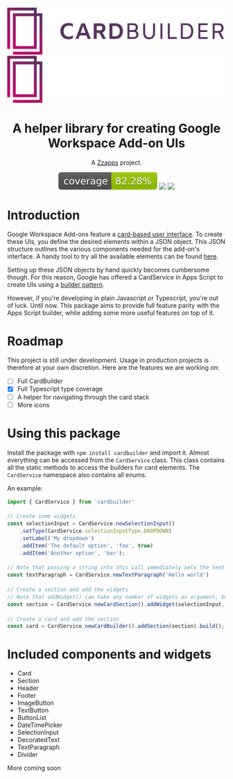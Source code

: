 <p align="center">
    <img src="/assets/cardbuilder-dark-text.svg?sanitize=true#gh-light-mode-only"/>
    <img src="/assets/cardbuilder-light-text.svg?sanitize=true#gh-dark-mode-only"/>
    <h1 align="center">A helper library for creating Google Workspace Add-on UIs</h1>
    <p align="center">A <a href="https://zzapps.nl" target="_blank">Zzapps</a> project.</p>
    <p align="center">
        <img src="/assets/coverage-badge.svg?sanitize=true" />
        <img src="https://img.shields.io/badge/dependencies-0-green.svg?style=flat" />
        <img src="https://img.shields.io/badge/license-MIT-informational" />
    </p>
</p>


# Introduction
Google Workspace Add-ons feature a [card-based user interface](https://developers.google.com/apps-script/add-ons/concepts/card-interfaces). To create these UIs, you define the desired elements within a JSON object. This JSON structure outlines the various components needed for the add-on's interface. A handy tool to try all the available elements can be found [here](https://addons.gsuite.google.com/uikit/builder).

Setting up these JSON objects by hand quickly becomes cumbersome though. For this reason, Google has offered a CardService in Apps Script to create UIs using a [builder pattern](https://refactoring.guru/design-patterns/builder).

However, if you're developing in plain Javascript or Typescript, you're out of luck. Until now. This package aims to provide full feature parity with the Apps Script builder, while adding some more useful features on top of it.

# Roadmap
This project is still under development. Usage in production projects is therefore at your own discretion.
Here are the features we are working on:

- [ ] Full CardBuilder
- [x] Full Typescript type coverage
- [ ] A helper for navigating through the card stack
- [ ] More icons

# Using this package
Install the package with `npm install cardbuilder` and import it.
Almost everything can be accessed from the `CardService` class. This class contains all the static methods to access the builders for card elements. The `CardService` namespace also contains all enums.

An example:

```ts
import { CardService } from 'cardbuilder'

// Create some widgets
const selectionInput = CardService.newSelectionInput()
    .setType(CardService.selectionInputType.DROPDOWN)
    .setLabel('My dropdown')
    .addItem('The default option', 'foo', true)
    .addItem('Another option', 'bar');

// Note that passing a string into this call immediately sets the text on the returned builder instance
const textParagraph = CardService.newTextParagraph('Hello world')

// Create a section and add the widgets
// Note that addWidget() can take any number of widgets as argument, but also supports chaining
const section = CardService.newCardSection().addWidget(selectionInput, textParagraph)

// Create a card and add the section
const card = CardService.newCardBuilder().addSection(section).build();
```

# Included components and widgets
- Card
- Section
- Header
- Footer
- ImageButton
- TextButton
- ButtonList
- DateTimePicker
- SelectionInput
- DecoratedText
- TextParagraph
- Divider

More coming soon
